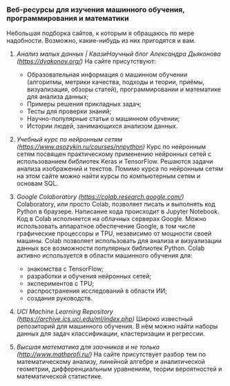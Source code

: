 ### Веб-ресурсы для изучения машинного обучения, программирования и математики

Небольшая подборка сайтов, к которым я обращаюсь по мере надобности. Возможно, какие-нибудь из них пригодятся и вам.

1. *Анализ малых данных | КвазиНаучный блог Александра Дьяконова (https://dyakonov.org/)*
На сайте присутствуют: 
    - Образовательная информация о машинном обучении (алгоритмы, метрики качества, подходы и теории, приёмы, визуализация, обзоры статей), программировании и математике для анализа данных;
    - Примеры решения прикладных задач; 
    - Тесты для проверки знаний; 
    - Научно-популярные статьи о машинном обучении;
    - Истории людей, занимающихся анализом данных.

2. *Учебный курс по нейронным сетям (https://www.asozykin.ru/courses/nnpython)*
Курс по нейронным сетям посвящен практическому применению нейронных сетей с использованием библиотек Keras и TensorFlow. Решаются задачи анализа изображений и текстов. 
Помимо курса по нейронным сетям на этом сайте можно найти курсы по компьютерным сетям и основам SQL.

3. *Google Colaboratory (https://colab.research.google.com/)*
Colaboratory, или просто Colab, позволяет писать и выполнять код Python в браузере. Написание кода происходит в Jupyter Notebook.
Код в Colab исполняется на облачных серверах Google. Можно использовать аппаратное обеспечение Google, в том числе графические процессоры и TPU, независимо от мощности своей машины.
Colab позволяет использовать для анализа и визуализации данных все возможности популярных библиотек Python.
Colab активно используется в области машинного обучения для:
    - знакомства с TensorFlow;
    - разработки и обучения нейронных сетей;
    - экспериментов с TPU;
    - распространения исследований в области ИИ;
    - создания руководств.

4. *UCI Machine Learning Repository (https://archive.ics.uci.edu/ml/index.php)*
Широко известный репозиторий для машинного обучения. В нём можно найти наборы данных для задач классификации, кластеризации и регрессии.

5. *Высшая математика для заочников и не только (http://www.mathprofi.ru/)*
На сайте присутствует разбор тем по математическому анализу, линейной алгебре и аналитической геометрии, дифференциальным уравнениям, теории вероятностей и математической статистике.

